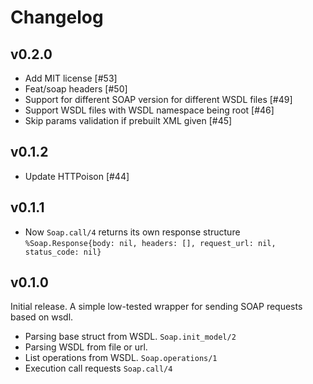 # Changelog

## v0.2.0
* Add MIT license [#53]
* Feat/soap headers [#50]
* Support for different SOAP version for different WSDL files [#49]
* Support WSDL files with WSDL namespace being root [#46]
* Skip params validation if prebuilt XML given [#45]

## v0.1.2
* Update HTTPoison [#44]

## v0.1.1
* Now `Soap.call/4` returns its own response structure `%Soap.Response{body: nil, headers: [], request_url: nil, status_code: nil}`

## v0.1.0
Initial release. A simple low-tested wrapper for sending SOAP requests based on wsdl.
* Parsing base struct from WSDL. `Soap.init_model/2`
* Parsing WSDL from file or url.
* List operations from WSDL.  `Soap.operations/1`
* Execution call requests `Soap.call/4`
